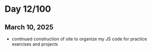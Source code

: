 # Day 12/100
## March 10, 2025

- continued construction of site to organize my JS code for practice exercises and projects